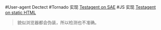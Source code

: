 #User-agent Dectect
#Tornado 实现
[Testagent on SAE](http://web20lab.sinaapp.com/testagent)
#JS 实现
[Testagent on static HTML](http://yickli.github.io/WEB-2.0/useragent/index.html)

> 貌似浏览器都会伪装，所以检测也不准确。

